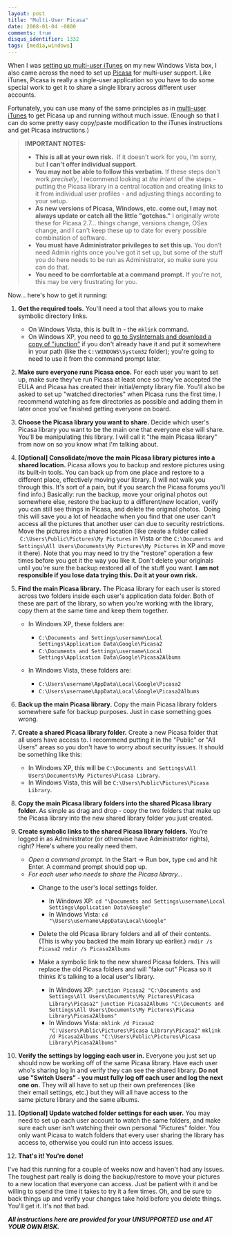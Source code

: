 ```yaml
---
layout: post
title: "Multi-User Picasa"
date: 2008-01-04 -0800
comments: true
disqus_identifier: 1332
tags: [media,windows]
---
```

When I was [setting up multi-user
iTunes](/archive/2005/04/10/multi-user-itunes.aspx) on my new Windows
Vista box, I also came across the need to set up
[Picasa](http://picasa.google.com/) for multi-user support. Like iTunes,
Picasa is really a single-user application so you have to do some
special work to get it to share a single library across different user
accounts.

Fortunately, you can use many of the same principles as in [multi-user
iTunes](/archive/2005/04/10/multi-user-itunes.aspx) to get Picasa up and
running without much issue. (Enough so that I can do some pretty easy
copy/paste modification to the iTunes instructions and get Picasa
instructions.)

> **IMPORTANT NOTES:**
>
> -   **This is all at your own risk.**  If it doesn't work for you, I'm
>     sorry, but **I can't offer individual support**.
> -   **You may not be able to follow this verbatim.** If these steps
>     don't work *precisely*, I recommend looking at *the intent* of the
>     steps - putting the Picasa library in a central location and
>     creating links to it from individual user profiles - and adjusting
>     things according to your setup.
> -   **As new versions of Picasa, Windows, etc. come out, I may not
>     always update or catch all the little "gotchas."** I originally
>     wrote these for Picasa 2.7... things change, versions change, OSes
>     change, and I can't keep these up to date for every possible
>     combination of software.
> -   **You must have Administrator privileges to set this up.** You
>     don't need Admin rights once you've got it set up, but some of the
>     stuff you do here needs to be run as Administrator, so make
>     sure you can do that. 
> -   **You need to be comfortable at a command prompt.** If you're not,
>     this may be very frustrating for you.

Now... here's how to get it running:

1.  **Get the required tools.** You'll need a tool that allows you to
    make symbolic directory links.
    -   On Windows Vista, this is built in - the `mklink` command.
    -   On Windows XP, you need to [go to SysInternals and download a
        copy of
        "junction"](http://www.sysinternals.com/ntw2k/source/misc.shtml#junction)
        if you don't already have it and put it somewhere in your path
        (like the `C:\WINDOWS\System32` folder); you're going to need to
        use it from the command prompt later.

2.  **Make sure everyone runs Picasa once.** For each user you want to
    set up, make sure they've run Picasa at least once so they've
    accepted the EULA and Picasa has created their initial/empty library
    file. You'll also be asked to set up "watched directories" when
    Picasa runs the first time. I recommend watching as few directories
    as possible and adding them in later once you've finished getting
    everyone on board.
3.  **Choose the Picasa library you want to share.** Decide which user's
    Picasa library you want to be the main one that everyone else will
    share. You'll be manipulating this library. I will call it "the main
    Picasa library" from now on so you know what I'm talking about.
4.  **[Optional] Consolidate/move the main Picasa library pictures into
    a shared location.** Picasa allows you to backup and restore
    pictures using its built-in tools. You can back up from one place
    and restore to a different place, effectively moving your library.
    (I will not walk you through this. It's sort of a pain, but if you
    search the Picasa forums you'll find info.) Basically: run the
    backup, move your original photos out somewhere else, restore the
    backup to a different/new location, verify you can still see things
    in Picasa, and delete the original photos.  Doing this will save you
    a lot of headache when you find that one user can't access all
    the pictures that another user can due to security restrictions.
    Move the pictures into a shared location (like create a folder
    called  `C:\Users\Public\Pictures\My Pictures` in Vista or the
    `C:\Documents and Settings\All Users\Documents\My Pictures\My Pictures` in
    XP and move it there). Note that you may need to try the "restore"
    operation a few times before you get it the way you like it. Don't
    delete your originals until you're sure the backup restored all of
    the stuff you want. **I am not responsible if you lose data trying
    this. Do it at your own risk.**
5.  **Find the main Picasa library.** The Picasa library for each user
    is stored across two folders inside each user's application data
    folder. Both of these are part of the library, so when you're
    working with the library, copy them at the same time and keep them
    together.
    -   In Windows XP, these folders are:
        -   `C:\Documents and Settings\username\Local Settings\Application Data\Google\Picasa2`
        -   `C:\Documents and Settings\username\Local Settings\Application Data\Google\Picasa2Albums`

    -   In Windows Vista, these folders are:
        -   `C:\Users\username\AppData\Local\Google\Picasa2`
        -   `C:\Users\username\AppData\Local\Google\Picasa2Albums`

6.  **Back up the main Picasa library.** Copy the main Picasa library
    folders somewhere safe for backup purposes. Just in case something
    goes wrong.
7.  **Create a shared Picasa library folder.** Create a new Picasa
    folder that all users have access to. I recommend putting it in the
    "Public" or "All Users" areas so you don't have to worry about
    security issues. It should be something like this: 
    -   In Windows XP, this will be
        `C:\Documents and Settings\All Users\Documents\My Pictures\Picasa Library`.
    -   In Windows Vista, this will be
        `C:\Users\Public\Pictures\Picasa Library`.

8.  **Copy the main Picasa library folders into the shared Picasa
    library folder.** As simple as drag and drop - copy the two folders
    that make up the Picasa library into the new shared library folder
    you just created.
9.  **Create symbolic links to the shared Picasa library folders.**
    You're logged in as Administrator (or otherwise have Administrator
    rights), right? Here's where you really need them.
    -   *Open a command prompt.* In the Start -\> Run box, type `cmd`
        and hit Enter. A command prompt should pop up.
    -   *For each user who needs to share the Picasa library...*
        -   Change to the user's local settings folder.
            -   In Windows XP:
                `cd "\Documents and Settings\username\Local Settings\Application Data\Google"`
            -   In Windows Vista:
                `cd "\Users\username\AppData\Local\Google"`

        -   Delete the old Picasa library folders and all of their
            contents. (This is why you backed the main library up
            earlier.)
             `rmdir /s Picasa2`
             `rmdir /s Picasa2Albums`
        -   Make a symbolic link to the new shared Picasa folders. This
            will replace the old Picasa folders and will "fake out"
            Picasa so it thinks it's talking to a local user's library.
            -   In Windows XP:
                `junction Picasa2 "C:\Documents and Settings\All Users\Documents\My Pictures\Picasa Library\Picasa2"`
                `junction Picasa2Albums "C:\Documents and Settings\All Users\Documents\My Pictures\Picasa Library\Picasa2Albums"`
            -   In Windows Vista:
                 `mklink /d Picasa2 "C:\Users\Public\Pictures\Picasa Library\Picasa2"`
                `mklink /d Picasa2Albums "C:\Users\Public\Pictures\Picasa Library\Picasa2Albums"`

10. **Verify the settings by logging each user in.** Everyone you just
    set up should now be working off of the same Picasa library. Have
    each user who's sharing log in and verify they can see the shared
    library. **Do not use "Switch Users" - you must fully log off each
    user and log the next one on.** They will all have to set up their
    own preferences (like their email settings, etc.) but they will all
    have access to the same picture library and the same albums.
11. **[Optional] Update watched folder settings for each user.** You may
    need to set up each user account to watch the same folders, and make
    sure each user isn't watching their own personal "Pictures" folder.
    You only want Picasa to watch folders that every user sharing the
    library has access to, otherwise you could run into access issues.
12. **That's it! You're done!**

I've had this running for a couple of weeks now and haven't had any
issues. The toughest part really is doing the backup/restore to move
your pictures to a new location that everyone can access. Just be
patient with it and be willing to spend the time it takes to try it a
few times. Oh, and be sure to back things up and verify your changes
take hold before you delete things. You'll get it. It's not that bad.

***All instructions here are provided for your UNSUPPORTED use and AT
YOUR OWN RISK.***


